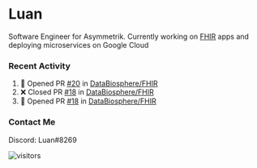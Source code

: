 # Luan

Software Engineer for Asymmetrik. Currently working on [FHIR](https://hl7.org/FHIR/) apps and deploying microservices on Google Cloud

### Recent Activity

<!--START_SECTION:activity-->
1. 💪 Opened PR [#20](https://github.com/DataBiosphere/FHIR/pull/20) in [DataBiosphere/FHIR](https://github.com/DataBiosphere/FHIR)
2. ❌ Closed PR [#18](https://github.com/DataBiosphere/FHIR/pull/18) in [DataBiosphere/FHIR](https://github.com/DataBiosphere/FHIR)
3. 💪 Opened PR [#18](https://github.com/DataBiosphere/FHIR/pull/18) in [DataBiosphere/FHIR](https://github.com/DataBiosphere/FHIR)
<!--END_SECTION:activity-->

<!--START_SECTION:activity-->

### Contact Me

Discord: Luan#8269

![visitors](https://visitor-badge.glitch.me/badge?page_id=luan-asym.visitor-badge)
